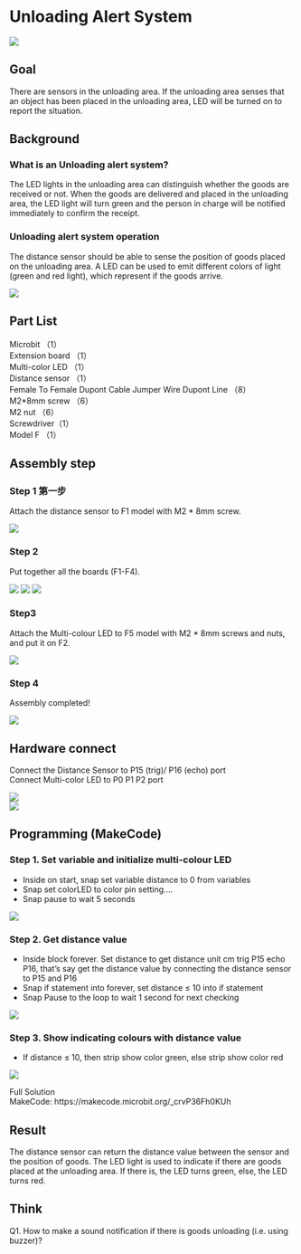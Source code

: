 # Unloading Alert System
![](picture/3/3_1.png)

## Goal
<P>
There are sensors in the unloading area. If the unloading area senses that an object has been placed in the unloading area, LED will be turned on to report the situation.
<P>

## Background 
### What is an Unloading alert system? 
<P>
The LED lights in the unloading area can distinguish whether the goods are received or not. When the goods are delivered and placed in the unloading area, the LED light will turn green and the person in charge will be notified immediately to confirm the receipt.
<P>

### Unloading alert system operation 
<P>
The distance sensor should be able to sense the position of goods placed on the unloading area. A LED can be used to emit different colors of light (green and red light), which represent if the goods arrive.
<P>
  
![](picture/3/3_2.png)

## Part List 
<P>
Microbit （1）<BR>
Extension board （1）<BR>
Multi-color LED （1）<BR>
Distance sensor  （1）<BR>
 Female To Female Dupont Cable Jumper Wire Dupont Line （8）<BR>
M2*8mm screw （6）<BR>
M2 nut （6）<BR>
Screwdriver（1）<BR>
Model F （1）<BR>
<P>

## Assembly step 
### Step 1 第一步
<P>
Attach the distance sensor to F1 model with M2 * 8mm screw.
<P>
  
![](picture/3/3_4.png)

### Step 2 
<P>
Put together all the boards (F1-F4).
<P>
  
![](picture/3/3_5.png)
![](picture/3/3_6.png)
![](picture/3/3_7.png)

### Step3 
<P>
Attach the Multi-colour LED to F5 model with M2 * 8mm screws and nuts, and put it on F2.
<P>
  
![](picture/3/3_8.png)

### Step 4 
<P>
Assembly completed! 
<P>
  
![](picture/3/3_9.png)

## Hardware connect 
<P>
Connect the Distance Sensor to P15 (trig)/ P16 (echo) port <BR>
Connect Multi-color LED to P0 P1 P2 port <BR>
<P>

![](picture/3/ch3pic.png)  
![](picture/3/3_10_new.jpg)

## Programming (MakeCode) 
### Step 1. Set variable and initialize multi-colour LED 
+ Inside on start, snap set variable distance to 0 from variables 
+ Snap set colorLED to color pin setting....  
+ Snap pause to wait 5 seconds 
  
![](picture/3/3_11.png)

### Step 2. Get distance value 
+ Inside block forever. Set distance to get distance unit cm trig P15 echo P16, that’s say get the distance value by connecting the distance sensor to P15 and P16 
+ Snap if statement into forever, set distance ≤ 10 into if statement 
+ Snap Pause to the loop to wait 1 second for next checking 
  
![](picture/3/3_13.png)

### Step 3. Show indicating colours with distance value
+ If distance ≤ 10, then strip show color green, else strip show color red 
  
![](picture/3/3_15.png)

<P>
Full Solution<BR>
MakeCode: https://makecode.microbit.org/_crvP36Fh0KUh
<P>

## Result 
<P>
The distance sensor can return the distance value between the sensor and the position of goods. The LED light is used to indicate if there are goods placed at the unloading area. If there is, the LED turns green, else, the LED turns red.
<P>


## Think 
<P>
Q1. How to make a sound notification if there is goods unloading (i.e. using buzzer)?
<P>
